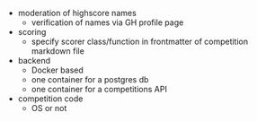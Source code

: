 * moderation of highscore names
    - verification of names via GH profile page
* scoring 
    - specify scorer class/function in frontmatter of competition markdown file
* backend
    - Docker based
    - one container for a postgres db 
    - one container for a competitions API
* competition code
    - OS or not